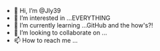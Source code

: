 - 👋 Hi, I’m @Jly39
- 👀 I’m interested in ...EVERYTHING 
- 🌱 I’m currently learning ...GitHub and the how's?!
- 💞️ I’m looking to collaborate on ...
- 📫 How to reach me ...

<!---
Jly39/Jly39 is a ✨ special ✨ repository because its `README.md` (this file) appears on your GitHub profile.
You can click the Preview link to take a look at your changes.
--->

